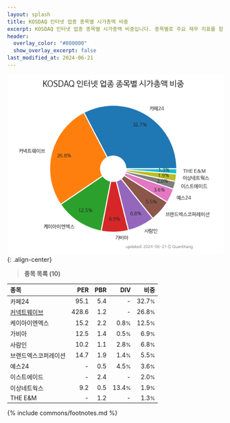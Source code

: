 ```yaml
---
layout: splash
title: KOSDAQ 인터넷 업종 종목별 시가총액 비중
excerpt: KOSDAQ 인터넷 업종 종목별 시가총액 비중입니다. 종목별로 주요 재무 지표를 함께 표시합니다.
header:
  overlay_color: "#800000"
  show_overlay_excerpt: false
last_modified_at: 2024-06-21
---
```



![KOSDAQ 인터넷 업종 종목별 시가총액 비중](/stats/sector/images/kosdaq_업종_인터넷_종목.png){: .align-center}


> **종목 목록 (10)**<a id="list"></a>

| **종목** | **PER** | **PBR** | **DIV** | **비중** |
| :------- | ------: | ------: | ------: | -------: |
| 카페24 | 95.1 | 5.4 | - | 32.7<small>%</small> |
| [커넥트웨이브](/119860/) | 428.6 | 1.2 | - | 26.8<small>%</small> |
| 케이아이엔엑스 | 15.2 | 2.2 | 0.8<small>%</small> | 12.5<small>%</small> |
| 가비아 | 12.5 | 1.4 | 0.5<small>%</small> | 6.9<small>%</small> |
| 사람인 | 10.2 | 1.1 | 2.8<small>%</small> | 6.8<small>%</small> |
| 브랜드엑스코퍼레이션 | 14.7 | 1.9 | 1.4<small>%</small> | 5.5<small>%</small> |
| 예스24 | - | 0.5 | 4.5<small>%</small> | 3.6<small>%</small> |
| 이스트에이드 | - | 2.4 | - | 2.0<small>%</small> |
| 이상네트웍스 | 9.2 | 0.5 | 13.4<small>%</small> | 1.9<small>%</small> |
| THE E&M | - | 1.2 | - | 1.3<small>%</small> |

{% include commons/footnotes.md %}